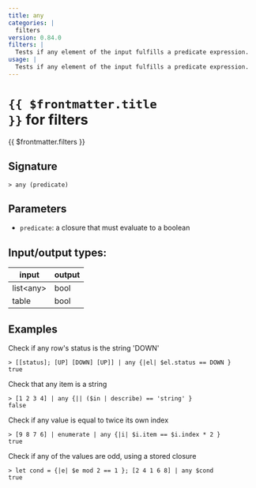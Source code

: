 ```yaml
---
title: any
categories: |
  filters
version: 0.84.0
filters: |
  Tests if any element of the input fulfills a predicate expression.
usage: |
  Tests if any element of the input fulfills a predicate expression.
---
```


# <code>{{ $frontmatter.title }}</code> for filters

<div class='command-title'>{{ $frontmatter.filters }}</div>

## Signature

```> any (predicate)```

## Parameters

 -  `predicate`: a closure that must evaluate to a boolean


## Input/output types:

| input     | output |
| --------- | ------ |
| list\<any\> | bool   |
| table     | bool   |
## Examples

Check if any row's status is the string 'DOWN'
```shell
> [[status]; [UP] [DOWN] [UP]] | any {|el| $el.status == DOWN }
true
```

Check that any item is a string
```shell
> [1 2 3 4] | any {|| ($in | describe) == 'string' }
false
```

Check if any value is equal to twice its own index
```shell
> [9 8 7 6] | enumerate | any {|i| $i.item == $i.index * 2 }
true
```

Check if any of the values are odd, using a stored closure
```shell
> let cond = {|e| $e mod 2 == 1 }; [2 4 1 6 8] | any $cond
true
```
